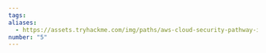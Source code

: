 ```yaml
---
tags:
aliases:
  - https://assets.tryhackme.com/img/paths/aws-cloud-security-pathway-image-rectangle.svg
number: "5"
---
```

